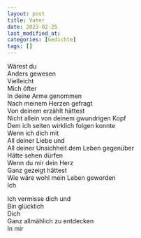 ```yaml
---
layout: post
title: Vater
date: 2023-02-25
last_modified_at:
categories: [Gedichte]
tags: []
---
```


Wärest du  
Anders gewesen  
Vielleicht  
Mich öfter  
In deine Arme genommen  
Nach meinem Herzen gefragt  
Von deinem erzählt hättest  
Nicht allein von deinem gwundrigen Kopf  
Dem ich selten wirklich folgen konnte  
Wenn ich dich mit  
All deiner Liebe und  
All deiner Unsichheit dem Leben gegenüber  
Hätte sehen dürfen  
Wenn du mir dein Herz  
Ganz gezeigt hättest  
Wie wäre wohl mein Leben geworden  
Ich
  
Ich vermisse dich und  
Bin glücklich  
Dich  
Ganz allmählich zu entdecken  
In mir